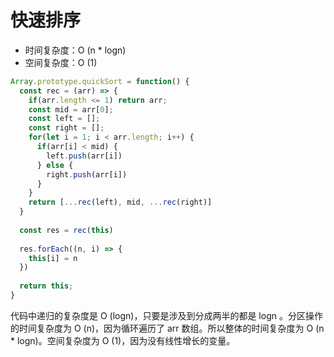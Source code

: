 # 快速排序

- 时间复杂度：O (n * logn)
- 空间复杂度：O (1)

```js
Array.prototype.quickSort = function() {
  const rec = (arr) => {
    if(arr.length <= 1) return arr;
    const mid = arr[0];
    const left = [];
    const right = [];
    for(let i = 1; i < arr.length; i++) {
      if(arr[i] < mid) {
        left.push(arr[i])
      } else {
        right.push(arr[i])
      }
    }
    return [...rec(left), mid, ...rec(right)]
  }
  
  const res = rec(this)
  
  res.forEach((n, i) => {
    this[i] = n
  })
  
  return this;
}
```

代码中递归的复杂度是 O (logn)，只要是涉及到分成两半的都是 logn 。分区操作的时间复杂度为 O (n)，因为循环遍历了 arr 数组。所以整体的时间复杂度为 O (n * logn)。空间复杂度为 O (1)，因为没有线性增长的变量。
